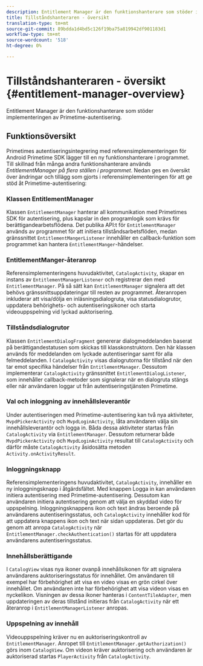 ```yaml
---
description: Entitlement Manager är den funktionshanterare som stöder implementeringen av Primetime-autentisering.
title: Tillståndshanteraren - översikt
translation-type: tm+mt
source-git-commit: 89bdda1d4bd5c126f19ba75a819942df901183d1
workflow-type: tm+mt
source-wordcount: '518'
ht-degree: 0%

---
```



# Tillståndshanteraren - översikt {#entitlement-manager-overview}

Entitlement Manager är den funktionshanterare som stöder implementeringen av Primetime-autentisering.

## Funktionsöversikt

Primetimes autentiseringsintegrering med referensimplementeringen för Android Primetime SDK lägger till en ny funktionshanterare i programmet. Till skillnad från många andra funktionshanterare används *EntitlementManager på flera ställen i programmet*. Nedan ges en översikt över ändringar och tillägg som gjorts i referensimplementeringen för att ge stöd åt Primetime-autentisering:

### Klassen EntitlementManager

Klassen `EntitlementManager` hanterar all kommunikation med Primetimes SDK för autentisering, plus kapslar in den programlogik som krävs för berättigandearbetsflödena. Det publika API:t för `EntitlementManager` används av programmet för att initiera tillståndsarbetsflöden, medan gränssnittet `EntitlementMangerListener` innehåller en callback-funktion som programmet kan hantera `EntitlementManger`-händelser.

### EntitlementManger-återanrop

Referensimplementeringens huvudaktivitet, `CatalogActivity`, skapar en instans av `EntitlementManagerListener` och registrerar den med `EntitlementManager`. På så sätt kan `EntitlementManager` signalera att det behövs gränssnittsuppdateringar till resten av programmet. Återanropen inkluderar att visa/dölja en inläsningsdialogruta, visa statusdialogrutor, uppdatera behörighets- och autentiseringsikoner och starta videouppspelning vid lyckad auktorisering.

### Tillståndsdialogrutor

Klassen `EntitlementDialogFragment` genererar dialogmeddelanden baserat på berättigandestatusen som skickas till klasskonstruktorn. Den här klassen används för meddelanden om lyckade autentiseringar samt för alla felmeddelanden. I `CatalogActivity` visas dialogrutorna för tillstånd när den tar emot specifika händelser från `EntitlementManager`. Dessutom implementerar `CatalogActivity` gränssnittet `EntitlementDialogListener`, som innehåller callback-metoder som signalerar när en dialogruta stängs eller när användaren loggar ut från autentiseringstjänsten Primetime.

### Val och inloggning av innehållsleverantör

Under autentiseringen med Primetime-autentisering kan två nya aktiviteter, `MvpdPickerActivity` och `MvpdLoginActivity`, låta användaren välja sin innehållsleverantör och logga in. Båda dessa aktiviteter startas från `CatalogActivity` via `EntitlementManager`. Dessutom returnerar både `MvpdPickerActivity` och `MvpdLoginActivity` resultat till `CatalogActivity` och därför måste `CatalogActivity` åsidosätta metoden `Activity.onActivityResult`.

### Inloggningsknapp

Referensimplementeringens huvudaktivitet, `CatalogActivity`, innehåller en ny inloggningsknapp i åtgärdsfältet. Med knappen Logga in kan användaren initiera autentisering med Primetime-autentisering. Dessutom kan användaren initiera autentisering genom att välja en skyddad video för uppspelning. Inloggningsknappens ikon och text ändras beroende på användarens autentiseringsstatus, och `CatalogActivity` innehåller kod för att uppdatera knappens ikon och text när sidan uppdateras. Det gör du genom att anropa `CatalogActivity` när `EntitlementManager.checkAuthentication()` startas för att uppdatera användarens autentiseringsstatus.

### Innehållsberättigande

I `CatalogView` visas nya ikoner ovanpå innehållsikonen för att signalera användarens auktoriseringsstatus för innehållet. Om användaren till exempel har förbehörighet att visa en video visas en grön cirkel över innehållet. Om användaren inte har förbehörighet att visa videon visas en nyckelikon. Visningen av dessa ikoner hanteras i `ContentTileAdapter`, men uppdateringen av deras tillstånd initieras från `CatalogActivity` när ett återanrop i `EntitlementManagerListener` anropas.

### Uppspelning av innehåll

Videouppspelning kräver nu en auktoriseringskontroll av `EntitlementManager`. Anropet till `EntitlementManager.getAuthorization()` görs inom `CatalogView`. Om videon kräver auktorisering och användaren är auktoriserad startas `PlayerActivity` från `CatalogActivity`.

